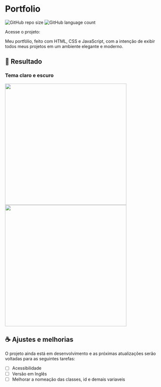 # Portfolio
![GitHub repo size](https://img.shields.io/github/repo-size/vitoriamarquione/vitoriamarquione.github.io?style=for-the-badge)
![GitHub language count](https://img.shields.io/github/languages/count/vitoriamarquione/vitoriamarquione.github.io?style=for-the-badge)

Acesse o projeto:

Meu portfólio, feito com HTML, CSS e JavaScript, com a intenção de exibir todos meus projetos em um ambiente elegante e moderno.

## 🚀 Resultado
### Tema claro e escuro
<img src="https://github.com/user-attachments/assets/971f8571-2b53-4af2-a589-de0fa2929d71" width="400">
<img src="https://github.com/user-attachments/assets/fd3751cf-6027-4cc0-941b-b5004be1e8bc" width="400">

## ☕ Ajustes e melhorias
O projeto ainda está em desenvolvimento e as próximas atualizações serão voltadas para as seguintes tarefas:

- [ ] Acessibilidade
- [ ] Versão em Inglês
- [ ] Melhorar a nomeação das classes, id e demais variaveis

